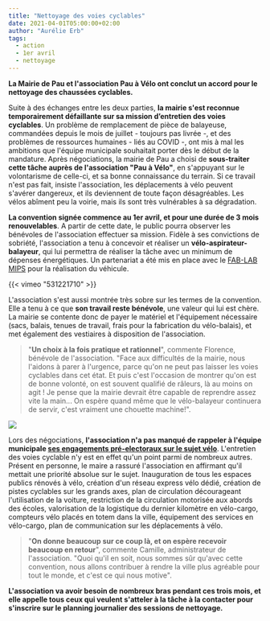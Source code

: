 ```yaml
---
title: "Nettoyage des voies cyclables"
date: 2021-04-01T05:00:00+02:00
author: "Aurélie Erb"
tags:
  - action
  - 1er avril
  - nettoyage
---
```


**La Mairie de Pau et l'association Pau à Vélo ont conclut un accord pour le nettoyage des chaussées cyclables.**

Suite à des échanges entre les deux parties, **la mairie s'est reconnue temporairement défaillante sur sa mission d’entretien des voies cyclables**. Un problème de remplacement de pièce de balayeuse, commandées depuis le mois de juillet - toujours pas livrée -, et des problèmes de ressources humaines - liés au COVID -, ont mis à mal les ambitions que l'équipe municipale souhaitait porter dès le début de la mandature. Après négociations, la mairie de Pau a choisi de **sous-traiter cette tâche auprès de l'association "Pau à Vélo"**, en s'appuyant sur le volontarisme de celle-ci, et sa bonne connaissance du terrain. Si ce travail n'est pas fait, insiste l'association, les déplacements à vélo peuvent s'avérer dangereux, et ils deviennent de toute façon désagréables. Les vélos abîment peu la voirie, mais ils sont très vulnérables à sa dégradation.

**La convention signée commence au 1er avril, et pour une durée de 3 mois renouvelables**. A partir de cette date, le public pourra observer les bénévoles de l'association effectuer sa mission. Fidèle à ses convictions de sobriété, l'association a tenu à concevoir et réaliser un **vélo-aspirateur-balayeur**, qui lui permettra de réaliser la tâche avec un minimum de dépenses énergétiques. Un partenariat a été mis en place avec le [FAB-LAB MIPS](https://www.mips-lab.net/) pour la réalisation du véhicule.

{{< vimeo "531221710" >}}

L'association s'est aussi montrée très sobre sur les termes de la convention. Elle a tenu à ce que **son travail reste bénévole**, une valeur qui lui est chère. La mairie se contente donc de payer le matériel et l'équipement nécessaire (sacs, balais, tenues de travail, frais pour la fabrication du vélo-balais), et met également des vestiaires à disposition de l'association.


 > "**Un choix à la fois pratique et rationnel**", commente Florence, bénévole de l'association. "Face aux difficultés de la mairie, nous l'aidons à parer à l'urgence, parce qu'on ne  peut pas laisser les voies cyclables dans cet état. Et puis c'est l'occasion de montrer qu'on est de bonne volonté, on est souvent qualifié de râleurs, là au moins on agit ! Je pense que la mairie devrait être capable de reprendre assez vite la main... On espère quand même que le vélo-balayeur continuera de servir, c'est vraiment une chouette machine!".
 
![](velo-balais.jpg)

Lors des négociations, **l'association n'a pas manqué de rappeler à l'équipe municipale [ses engagements pré-electoraux sur le sujet vélo](https://municipales2020.parlons-velo.fr/s/583)**. L'entretien des voies cyclable n'y est en effet qu'un point parmi de nombreux autres. Présent en personne, le maire a rassuré l'association en affirmant qu'il mettait une priorité absolue sur le sujet. Inauguration de tous les espaces publics rénovés à vélo, création d'un réseau express vélo dédié, création de pistes cyclables sur les grands axes, plan de circulation décourageant l'utilisation de la voiture, restriction de la circulation motorisée aux abords des écoles, valorisation de la logistique du dernier kilomètre en vélo-cargo, compteurs vélo placés en totem dans la ville, équipement des services en vélo-cargo, plan de communication sur les déplacements à vélo.

> "**On donne beaucoup sur ce coup là, et on espère recevoir beaucoup en retour**", commente Camille, administrateur de l'association. "Quoi qu'il en soit, nous sommes sûr qu'avec cette convention, nous allons contribuer à rendre la ville plus agréable pour tout le monde, et c'est ce qui nous motive". 

**L'association va avoir besoin de nombreux bras pendant ces trois mois, et elle appelle tous ceux qui veulent s'atteler à la tâche à la contacter pour s'inscrire sur le planning journalier des sessions de nettoyage.**
